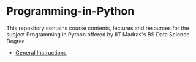 # Programming-in-Python
This repository contains course contents, lectures and resources for the subject Programming in Python offered by IIT Madras's BS Data Science Degree

- [General Instructions](Learning-Strategy)